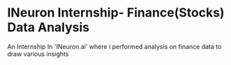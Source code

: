 # INeuron Internship- Finance(Stocks) Data Analysis
An Internship In 'INeuron.ai' where i performed analysis on finance data to draw various insights
